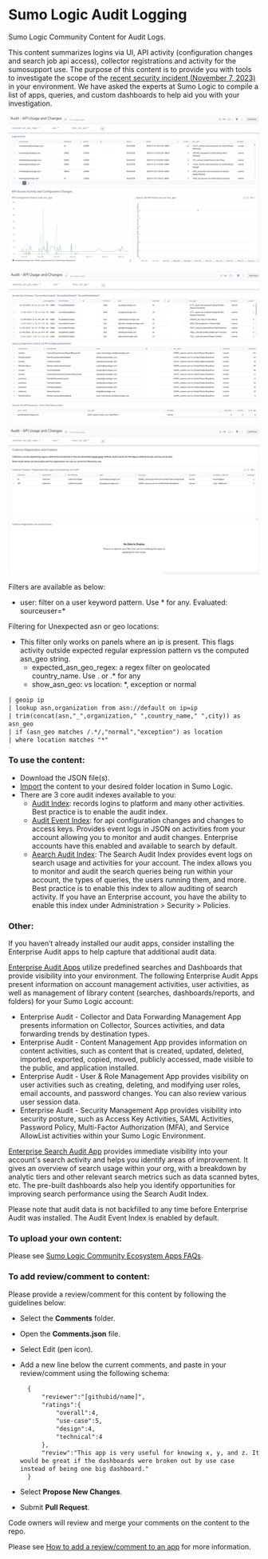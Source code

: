 # Sumo Logic Audit Logging
Sumo Logic Community Content for Audit Logs.

This content summarizes logins via UI, API activity (configuration changes and search job api access), collector registrations and activity for the sumosupport use. The purpose of this content is to provide you with tools to investigate the scope of the [recent security incident (November 7, 2023)](https://www.sumologic.com/security-response-center/) in your environment.  We have asked the experts at Sumo Logic to compile a list of apps, queries, and custom dashboards to help aid you with your investigation.

![login](Screenshots/login_activity.png)

![access](Screenshots/access_key_changes.png)

![collectors](Screenshots/collectors.png)

Filters are available as below:
- user: filter on a user keyword pattern. Use * for any. Evaluated: sourceuser=*

Filtering for Unexpected asn or geo locations:
- This filter only works on panels where an ip is present. This flags activity outside expected regular expression pattern vs the computed asn_geo string.
    - expected_asn_geo_regex: a regex filter on geolocated country_name. Use . or .* for any
    - show_asn_geo: vs location: *, exception or normal
```
| geoip ip
| lookup asn,organization from asn://default on ip=ip
| trim(concat(asn,"_",organization," ",country_name," ",city)) as asn_geo
| if (asn_geo matches /.*/,"normal","exception") as location
| where location matches "*"
```

### To use the content:
- Download the JSON file(s).
- [Import](https://help.sumologic.com/docs/get-started/library/#import-content) the content to your desired folder location in Sumo Logic.
- There are 3 core audit indexes available to you:
    - [Audit Index](https://help-opensource.sumologic.com/docs/manage/security/audit-indexes/audit-index/): records logins to platform and many other activities. Best practice is to enable the audit index.
    - [Audit Event Index](https://help-opensource.sumologic.com/docs/manage/security/audit-indexes/audit-event-index/): for api configuration changes and changes to access keys. Provides event logs in JSON on activities from your account allowing you to monitor and audit changes. Enterprise accounts have this enabled and available to search by default.
    - [Aearch Audit Index](https://help-opensource.sumologic.com/docs/manage/security/audit-indexes/search-audit-index/): The Search Audit Index provides event logs on search usage and activities for your account. The index allows you to monitor and audit the search queries being run within your account, the types of queries, the users running them, and more. Best practice is to enable this index to allow auditing of search activity. If you have an Enterprise account, you have the ability to enable this index under Administration > Security > Policies.

### Other:
If you haven’t already installed our audit apps, consider installing the Enterprise Audit apps to help capture that additional audit data. 

[Enterprise Audit Apps](https://help.sumologic.com/docs/integrations/sumo-apps/enterprise-audit/) utilize predefined searches and Dashboards that provide visibility into your environment. The following Enterprise Audit Apps present information on account management activities, user activities, as well as management of library content (searches, dashboards/reports, and folders) for your Sumo Logic account:
- Enterprise Audit - Collector and Data Forwarding Management App presents information on Collector, Sources activities, and data forwarding trends by destination types.
- Enterprise Audit - Content Management App provides information on content activities, such as content that is created, updated, deleted, imported, exported, copied, moved, publicly accessed, made visible to the public, and application installed.
- Enterprise Audit - User & Role Management App provides visibility on user activities such as creating, deleting, and modifying user roles, email accounts, and password changes. You can also review various user session data.
- Enterprise Audit - Security Management App provides visibility into security posture, such as Access Key Activities, SAML Activities, Password Policy, Multi-Factor Authorization (MFA), and Service AllowList activities within your Sumo Logic Environment.

[Enterprise Search Audit App](https://help.sumologic.com/docs/integrations/sumo-apps/enterprise-search-audit/) provides immediate visibility into your account's search activity and helps you identify areas of improvement. It gives an overview of search usage within your org, with a breakdown by analytic tiers and other relevant search metrics such as data scanned bytes, etc. The pre-built dashboards also help you identify opportunities for improving search performance using the Search Audit Index.

Please note that audit data is not backfilled to any time before Enterprise Audit was installed. The Audit Event Index is enabled by default.


### To upload your own content:
Please see [Sumo Logic Community Ecosystem Apps FAQs](https://help.sumologic.com/docs/integrations/community-ecosystem-apps/#faq).

### To add review/comment to content:
Please provide a review/comment for this content by following the guidelines below:

- Select the **Comments** folder.
- Open the **Comments.json** file.
- Select Edit (pen icon).
- Add a new line below the current comments, and paste in your review/comment using the following schema:

        {
            "reviewer":"[githubid/name]",
            "ratings":{
                "overall":4,
                "use-case":5,
                "design":4,
                "technical":4
            },
            "review":"This app is very useful for knowing x, y, and z. It would be great if the dashboards were broken out by use case instead of being one big dashboard."
        }


- Select **Propose New Changes**.
- Submit **Pull Request**.

Code owners will review and merge your comments on the content to the repo.

Please see [How to add a review/comment to an app](https://help.sumologic.com/docs/integrations/community-ecosystem-apps/#how-do-i-add-a-reviewrating-to-an-app) for more information.